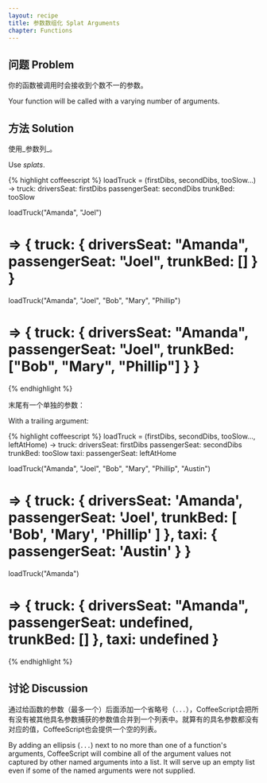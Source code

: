 ```yaml
---
layout: recipe
title: 参数数组化 Splat Arguments
chapter: Functions
---
```

## 问题 Problem

你的函数被调用时会接收到个数不一的参数。

Your function will be called with a varying number of arguments.

## 方法 Solution

使用_参数列_。

Use _splats_.

{% highlight coffeescript %}
loadTruck = (firstDibs, secondDibs, tooSlow...) ->
	truck:
		driversSeat: firstDibs
		passengerSeat: secondDibs
		trunkBed: tooSlow

loadTruck("Amanda", "Joel")
# => { truck: { driversSeat: "Amanda", passengerSeat: "Joel", trunkBed: [] } }

loadTruck("Amanda", "Joel", "Bob", "Mary", "Phillip")
# => { truck: { driversSeat: "Amanda", passengerSeat: "Joel", trunkBed: ["Bob", "Mary", "Phillip"] } }
{% endhighlight %}

末尾有一个单独的参数：

With a trailing argument:

{% highlight coffeescript %}
loadTruck = (firstDibs, secondDibs, tooSlow..., leftAtHome) ->
	truck:
		driversSeat: firstDibs
		passengerSeat: secondDibs
		trunkBed: tooSlow
	taxi:
		passengerSeat: leftAtHome

loadTruck("Amanda", "Joel", "Bob", "Mary", "Phillip", "Austin")
# => { truck: { driversSeat: 'Amanda', passengerSeat: 'Joel', trunkBed: [ 'Bob', 'Mary', 'Phillip' ] }, taxi: { passengerSeat: 'Austin' } }

loadTruck("Amanda")
# => { truck: { driversSeat: "Amanda", passengerSeat: undefined, trunkBed: [] }, taxi: undefined }
{% endhighlight %}

## 讨论 Discussion

通过给函数的参数（最多一个）后面添加一个省略号（`...`），CoffeeScript会把所有没有被其他具名参数捕获的参数值合并到一个列表中。就算有的具名参数都没有对应的值，CoffeeScript也会提供一个空的列表。

By adding an ellipsis (`...`) next to no more than one of a function's arguments, CoffeeScript will combine all of the argument values not captured by other named arguments into a list.  It will serve up an empty list even if some of the named arguments were not supplied.
